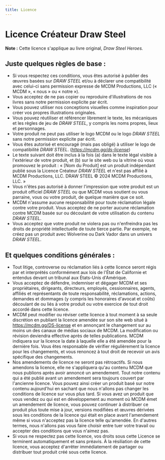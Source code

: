 ```yaml
---
title: Licence
---
```

# Licence Créateur Draw Steel

**Note :** Cette licence s'applique au livre original, *Draw Steel Heroes.*

## Juste quelques règles de base :

- Si vous respectez ces conditions, vous êtes autorisé à publier des œuvres basées sur *DRAW STEEL* et/ou à déclarer une compatibilité avec celui-ci sans permission expresse de MCDM Productions, LLC (« MCDM », « nous » ou « notre »).
- Vous acceptez de ne pas copier ou reproduire d'illustrations de nos livres sans notre permission explicite par écrit.
- Vous pouvez utiliser nos conceptions visuelles comme inspiration pour créer vos propres illustrations originales.
- Vous pouvez réutiliser et référencer librement le texte, les mécaniques et les règles de jeu de *DRAW STEEL*, y compris les noms propres, lieux et personnages.
- Votre produit ne peut pas utiliser le logo MCDM ou le logo *DRAW STEEL* sans notre permission explicite par écrit.
- Vous êtes autorisé et encouragé (mais pas obligé) à utiliser le logo de compatibilité *DRAW STEEL*. (*<https://mcdm.gg/ds-license>*)
- Le texte suivant doit être inclus à la fois (a) dans le texte légal visible à l'extérieur de votre produit, et (b) sur le site web ou la vitrine où vous promouvez le produit : « [Nom du Produit] est un produit indépendant publié sous la Licence Créateur *DRAW STEEL* et n'est pas affilié à MCDM Productions, LLC. DRAW STEEL © 2024 MCDM Productions, LLC. »
- Vous n'êtes pas autorisé à donner l'impression que votre produit est un produit officiel *DRAW STEEL* ou que MCDM vous soutient ou vous parraine, vous ou votre produit, de quelque manière que ce soit.
- MCDM n'assume aucune responsabilité pour toute réclamation légale contre votre produit. Vous acceptez de ne porter aucune réclamation contre MCDM basée sur ou découlant de votre utilisation du contenu *DRAW STEEL*.
- Vous acceptez que votre produit ne violera pas ou n'enfreindra pas les droits de propriété intellectuelle de toute tierce partie. Par exemple, ne créez pas un produit avec Wolverine ou Dark Vador dans un univers *DRAW STEEL*.

## Et quelques conditions générales :

- Tout litige, controverse ou réclamation liés à cette licence seront régis par et interprétés conformément aux lois de l'État de Californie et entendus devant un tribunal aux États-Unis d'Amérique.
- Vous acceptez de défendre, indemniser et dégager MCDM et ses propriétaires, dirigeants, directeurs, employés, cessionnaires, agents, affiliés et représentants de toute responsabilité, réclamations, actions, demandes et dommages (y compris les honoraires d'avocat et coûts) découlant de ou liés à votre produit ou votre exercice de tout droit accordé dans cette licence.
- MCDM peut modifier ou réviser cette licence à tout moment à sa seule discrétion en publiant la licence amendée sur son site web situé à https://mcdm.gg/DS-license et en annonçant le changement sur au moins un des canaux de médias sociaux de MCDM. La modification ou révision deviendra effective après de telles publications. MCDM indiquera sur la licence la date à laquelle elle a été amendée pour la dernière fois. Vous êtes responsable de vérifier régulièrement la licence pour les changements, et vous renoncez à tout droit de recevoir un avis spécifique des changements.
- Nos amendements de licence ne seront pas rétroactifs. Si nous amendons la licence, elle ne s'appliquera qu'au contenu MCDM que nous publions après avoir annoncé un amendement. Tout notre contenu qui a été publié avant un amendement sera toujours couvert par l'ancienne licence. Vous pouvez ainsi créer un produit basé sur notre contenu aujourd'hui en sachant que nous n'allons pas changer les conditions de licence sur vous plus tard. Si vous avez un produit que vous vendez ou qui est en développement au moment où MCDM émet un amendement de licence, vous pouvez continuer à distribuer ce produit plus toute mise à jour, versions modifiées et œuvres dérivées sous les conditions de la licence qui était en place avant l'amendement même si vous n'acceptez pas la licence telle qu'amendée. En d'autres termes, nous n'allons pas vous faire choisir entre tuer votre travail ou accepter des conditions que vous n'aimez pas.
- Si vous ne respectez pas cette licence, vos droits sous cette Licence se terminent automatiquement et sans préavis. À la résiliation de cette licence, vous acceptez d'arrêter immédiatement de partager ou distribuer tout produit créé sous cette licence.